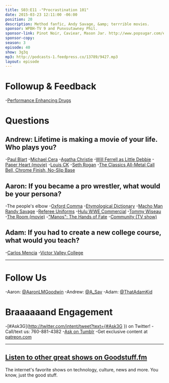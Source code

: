 ```yaml
---
title: S03:E11 -"Procrastination 101"
date: 2015-03-23 12:11:00 -06:00
position: 20
description: Method fanfic, Andy Savage, &amp; terrrible movies.
sponsor: WPBH-TV 9 and Punxsutawney Phil.
sponsor-link: Pinot Noir, Caviear, Mason Jar. http://www.popsugar.com/entertainment/Pinot-Noir-Song-From-Unbreakable-Kimmy-Schmidt-37091502
sponsor-copy: 
season: 3
episode: 40
show: 3g3q
mp3: http://podcasts-1.feedpress.co/13789/9427.mp3
layout: episode
---
```


# Followup &amp; Feedback

-[Performance Enhancing Drugs](http://www.mayoclinic.org/healthy-living/fitness/in-depth/performance-enhancing-drugs/art-20046134)

# Questions

## Andrew: Lifetime is making a movie of your life. Who plays you?
-[Paul Blart](http://www.sonypictures.com/movies/paulblartmallcop2/)
-[Michael Cera](http://www.imdb.com/name/nm0148418/)
-[Agatha Christie](http://www.agathachristie.com/)
-[Will Ferrell as Little Debbie](http://www.youtube.com/watch?v=s8rev7S3lC8)
-[Paper Heart (movie)](http://www.imdb.com/title/tt1331064/)
-[Louis CK](https://www.louisck.net/)
-[Seth Rogan](http://www.imdb.com/name/nm0736622/)
-[The Classics All-Metal Call Bell, Chrome Finish, No-Slip Base](http://amzn.com/B004Y4HAR4?tag=aar06-20)

## Aaron: If you became a pro wrestler, what would be your persona?
-The people's elbow
-[Oxford Comma](http://en.wikipedia.org/wiki/Serial_comma)
-[Etymological Dictionary](http://www.etymonline.com/)
-[Macho Man Randy Savage](http://en.wikipedia.org/wiki/Randy_Savage)
-[Referee Uniforms](http://www.officialsports.com/Referee-Uniforms/b/3258493011)
-[Hulu WWE Commercial](https://youtu.be/DzltiVDVb5M)
-[Tommy Wiseau](http://en.wikipedia.org/wiki/Tommy_Wiseau)
-[The Room (movie)](http://www.theroommovie.com/)
-["Manos": The Hands of Fate](http://www.imdb.com/title/tt0060666/)
-[Community (TV show)](http://www.nbc.com/community)

## Adam: If you had to create a new college course, what would you teach?
-[Carlos Mencia](http://en.wikipedia.org/wiki/Carlos_Mencia)
-[Victor Valley College](http://www.vvc.edu/)

***

# Follow Us
-Aaron: [@AaronLMGoodwin](http://twitter.com/aaronlmgoodwin)
-Andrew: [@A_Sav](http://twitter.com/a_sav)
-Adam: [@ThatAdamKid](http://twitter.com/thatadamkid)

# Braaaaaand Engagement
-[#Ask3G](http://twitter.com/intent/tweet?text={#Ask3G }) on Twitter!
-Call/text us: 760-881-4382
-[Ask on Tumblr](http://3g3q.co/ask)
-Get exclusive content at [patreon.com](http://www.patreon.com/3g3q)

***

## [Listen to other great shows on Goodstuff.fm](http://goodstuff.fm/)
The internet's favorite shows on technology, culture, news and more. You know, just the good stuff.
